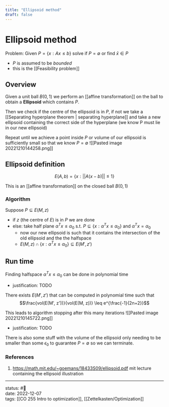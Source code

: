 ```yaml
---
title: "Ellipsoid method"
draft: false
---
```

# Ellipsoid method

Problem: Given $P = \{ x : Ax \leq b \}$ solve if $P = \emptyset$ or find $\bar{x} \in P$
- $P$ is assumed to be *bounded*
- this is the [[Feasibility problem]]

## Overview
Given a unit ball $B(0, 1)$ we perform an [[affine transformation]] on the ball to obtain a **Ellipsoid** which contains $P$. 

Then we check if the centre of the ellipsoid is in $P$, if not we take a [[Separating hyperplane theorem | separating hyperplane]] and take a new ellipsoid containing the correct side of the hyperplane (we know P must lie in our new ellipsoid)

Repeat until we achieve a point inside $P$ or volume of our ellipsoid is sufficiently small so that we know $P = \emptyset$
![[Pasted image 20221210144258.png]]

## Ellipsoid definition
$$E(A, b) = \{x : || A(x - b) || \leq 1 \}$$

This is an [[affine transformation]] on the closed ball $B(0, 1)$

### Algorithm
Suppose $P \subseteq E(M, z)$
- if $z$ (the centre of $E$) is in $P$ we are done
- else: take half plane $\alpha^T x \leq \alpha_0$ s.t. $P \subseteq \{x : \alpha^T x \leq \alpha_0 \}$ and $\alpha^Tx = \alpha_0$
	- now our new ellipsoid is such that it contains the intersection of the old ellipsoid and the the halfspace
	- $E(M, z) \cap \{x : \alpha^T x \leq \alpha_0 \} \subseteq E(M', z')$

## Run time
Finding halfspace  $\alpha^T x \leq \alpha_0$ can be done in polynomial time
- justification: TODO

There exists $E(M', z')$ that can be computed in polynomial time such that 
$$\frac{vol(E(M', z'))}{vol(E(M, z))} \leq e^{\frac{-1}{2n+2}}$$

This leads to algorithm stopping after this many iterations
![[Pasted image 20221210145722.png]]
- justification: TODO

There is also some stuff with the volume of the ellipsoid only needing to be smaller than some $\epsilon_0$ to guarantee $P = \emptyset$ so we can terminate. 

### References
1. https://math.mit.edu/~goemans/18433S09/ellipsoid.pdf mit lecture containing the ellipsoid illustration

---
status: #🌱             
date: 2022-12-07           
tags: [[CO 255 Intro to optimization]], [[Zettelkasten/Optimization]]           